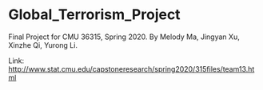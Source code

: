 # Global_Terrorism_Project
Final Project for CMU 36315, Spring 2020. 
By Melody Ma, Jingyan Xu, Xinzhe Qi, Yurong Li. 

Link: http://www.stat.cmu.edu/capstoneresearch/spring2020/315files/team13.html
